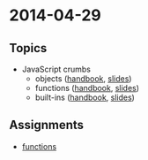 # 2014-04-29

## Topics

* JavaScript crumbs
  - objects ([handbook](https://github.com/cvdlab/javascript-crumbs/blob/master/chapters/objects/Readme.md), [slides](http://176.9.1.153:9100/slidify?md=https://raw.github.com/cvdlab/javascript-crumbs-slides/master/chapters/objects/Readme.md))
  - functions ([handbook](https://github.com/cvdlab/javascript-crumbs/blob/master/chapters/functions/Readme.md), [slides](http://176.9.1.153:9100/slidify?md=https://raw.github.com/cvdlab/javascript-crumbs-slides/master/chapters/functions/Readme.md))
  - built-ins ([handbook](https://github.com/cvdlab/javascript-crumbs/blob/master/chapters/built-in/Readme.md), [slides](http://176.9.1.153:9100/slidify?md=https://raw.github.com/cvdlab/javascript-crumbs-slides/master/chapters/built-ins/Readme.md))

## Assignments

* [functions](https://github.com/cvdlab/javascript-crumbs-exercises/blob/master/chapters/functions/Readme.md)
